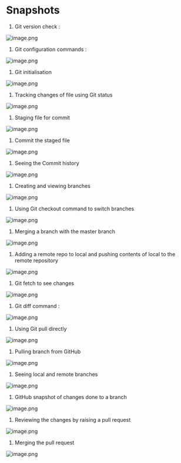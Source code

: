 # Snapshots

1. Git version check :

![image.png](image.png)

1. Git configuration commands :

![image.png](image%201.png)

1. Git initialisation

![image.png](image%202.png)

1. Tracking changes of file using Git status

![image.png](image%203.png)

1. Staging file for commit

![image.png](image%204.png)

1. Commit the staged file

![image.png](image%205.png)

1. Seeing the Commit history

![image.png](image%206.png)

1. Creating and viewing branches

![image.png](image%207.png)

1. Using Git checkout command to switch branches

![image.png](image%208.png)

1. Merging a branch with the master branch

![image.png](image%209.png)

1. Adding a remote repo to local and pushing contents of local to the remote repository

![image.png](image%2010.png)

1. Git fetch to see changes

![image.png](image%2011.png)

1. Git diff command :

 

![image.png](image%2012.png)

1. Using Git pull directly

![image.png](image%2013.png)

1. Pulling branch from GitHub

![image.png](image%2014.png)

1. Seeing local and remote branches 

![image.png](image%2015.png)

1. GitHub snapshot of changes done to a branch

![image.png](image%2016.png)

1. Reviewing the changes by raising a pull request

![image.png](image%2017.png)

1. Merging the pull request

![image.png](image%2018.png)